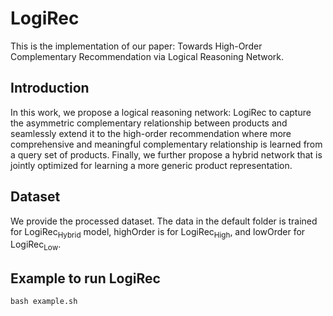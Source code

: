 # LogiRec


This is the implementation of our paper: Towards High-Order Complementary Recommendation via Logical Reasoning Network.


## Introduction

In this work, we propose a logical reasoning network: LogiRec to capture the asymmetric complementary relationship between products and seamlessly extend it to the high-order recommendation where more comprehensive and meaningful complementary relationship is learned from a query set of products. Finally, we further propose a hybrid network that is jointly optimized for learning a more generic product representation.


## Dataset

We provide the processed dataset. The data in the default folder is trained for LogiRec<sub>Hybrid</sub>  model, highOrder is for LogiRec<sub>High</sub>, and lowOrder for LogiRec<sub>Low</sub>.



## Example to run LogiRec

	bash example.sh



